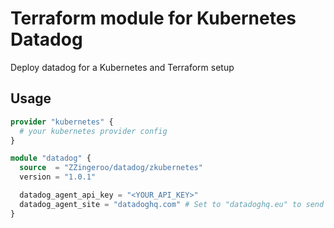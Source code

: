 # Terraform module for Kubernetes Datadog

Deploy datadog for a Kubernetes and Terraform setup

## Usage

```terraform
provider "kubernetes" {
  # your kubernetes provider config
}

module "datadog" {  
  source  = "ZZingeroo/datadog/zkubernetes"
  version = "1.0.1"

  datadog_agent_api_key = "<YOUR_API_KEY>"
  datadog_agent_site = "datadoghq.com" # Set to "datadoghq.eu" to send your Agent data to the Datadog EU site (default: "datadoghq.com")
}
```

